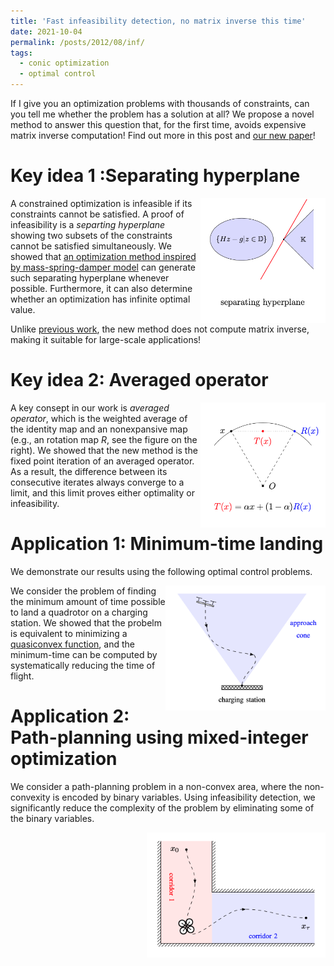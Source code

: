 ```yaml
---
title: 'Fast infeasibility detection, no matrix inverse this time'
date: 2021-10-04
permalink: /posts/2012/08/inf/
tags:
  - conic optimization
  - optimal control
---
```


If I give you an optimization problems with thousands of constraints, can you tell me whether the problem has a solution at all? We propose a novel method to answer this question that, for the first time, avoids expensive matrix inverse computation! Find out more in this post and [our new paper](https://arxiv.org/pdf/2109.02756.pdf)! 

# Key idea 1 :Separating hyperplane

<img src="/images/separate.png" width="200" height="200" img align='right'>

A constrained optimization is infeasible if its constraints cannot be satisfied. A proof of infeasibility is a <em>separting hyperplane</em> showing two subsets of the constraints cannot be satisfied simultaneously. We showed that [an optimization method inspired by mass-spring-damper model](/_posts/2021-10-03-pipg) can generate such separating hyperplane whenever possible. Furthermore, it can also determine whether an optimization has infinite optimal value.

Unlike [previous work](https://link.springer.com/article/10.1007/s10957-019-01575-y), the new method does not compute matrix inverse, making it suitable for large-scale applications!

# Key idea 2: Averaged operator

<img src="/images/operator.png" width="200" height="200" img align='right' title="Moreau's decomposition">

A key consept in our work is <em>averaged operator</em>, which is the weighted average of the identity map and an nonexpansive map (e.g., an rotation map $R$, see the figure on the right). We showed that the new method is the fixed point iteration of an averaged operator. As a result, the difference between its consecutive iterates always converge to a limit, and this limit proves either optimality or infeasibility.

# Application 1: Minimum-time landing

We demonstrate our results using the following optimal control problems.

<img src="/images/landing.png" width="256" height="200" img align='right'>

We consider the problem of finding the minimum amount of time possible to land a quadrotor on a charging station. We showed that the probelm is equivalent to minimizing a [quasiconvex function](https://en.wikipedia.org/wiki/Quasiconvex_function), and the minimum-time can be computed by systematically reducing the time of flight.



# Application 2: Path-planning using mixed-integer optimization

We consider a path-planning problem in a non-convex area, where the non-convexity is encoded by binary variables. Using infeasibility detection, we significantly reduce the complexity of the problem by eliminating some of the binary variables. 

<img src="/images/mixed.png" width="286" height="200" img align='right'>

